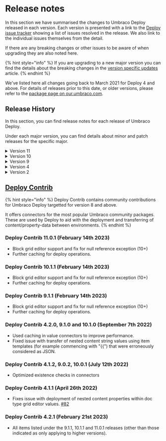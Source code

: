 # Release notes

In this section we have summarised the changes to Umbraco Deploy released in each version. Each version is presented with a link to the [Deploy issue tracker](https://github.com/umbraco/Umbraco.Deploy.Issues/issues) showing a list of issues resolved in the release. We also link to the individual issues themselves from the detail.

If there are any breaking changes or other issues to be aware of when upgrading they are also noted here.

{% hint style="info" %}
If you are upgrading to a new major version you can find the details about the breaking changes in the [version specific updates](upgrades/version-specific.md) article.
{% endhint %}

We've listed here all changes going back to March 2021 for Deploy 4 and above. For details of releases prior to this date, or older versions, please refer to the [package page on our.umbraco.com](https://our.umbraco.com/packages/developer-tools/umbraco-deploy/).

## Release History

In this section, you can find release notes for each release of Umbraco Deploy.

Under each major version, you can find details about minor and patch releases for the specific major.

<details>

<summary>Version 11</summary>

#### [11.1.1](https://github.com/umbraco/Umbraco.Deploy.Issues/issues?q=is%3Aissue+is%3Aclosed+label%3Arelease%2F11.1.1) (May 23rd 2023)

* Added configuration for batch package processing and omitting post operation notification handlers.
* Handled use of trailing slash in configured environment URLs.
* Added sort option for the "is up to date" column in the schema comparison [#165](https://github.com/umbraco/Umbraco.Deploy.Issues/issues/165).
* Ensured artifacts serialized to disk are no longer processed when the entity is configured to be transferred as content.
* Handled updates to serialized document types on deletion of data types.

#### [11.1.0](https://github.com/umbraco/Umbraco.Deploy.Issues/issues?q=is%3Aissue+is%3Aclosed+label%3Arelease%2F11.1.0) (April 11th 2023)

* Restricted languages available to editors when deploying variant content to those allowed via the user permissions for languages.
* Tidied up the Deploy dialogs for transfer, compare and restore to align with CMS conventions and remove redundant options.
* Added a database lock to the persistent transfer queue, removing any risk of concurrency issues when adding or removing items from the queue.
* Added support for new form properties introduced in the most recent minor release of Forms 11. [#161](https://github.com/umbraco/Umbraco.Deploy.Issues/issues/161)
* Retained sort order introduced in Umbraco 11 for domains when deploying between environments.

#### [11.0.2](https://github.com/umbraco/Umbraco.Deploy.Issues/issues?q=is%3Aissue+is%3Aclosed+label%3Arelease%2F11.0.2) (March 21st 2023)

* Fixed issue with transfer of form workflow's "sensitive data" property. [#159](https://github.com/umbraco/Umbraco.Deploy.Issues/issues/159)
* Fixed issue with datatype not found on cache rebuild [#157](https://github.com/umbraco/Umbraco.Deploy.Issues/issues/157)
* Resolved issue with progress bar initialization on partial restore dialog
* Handled file not found issue when calculating media file checksum using file metadata
* Avoided exception triggered by custom tree implementations that do not expose an alias [#160](https://github.com/umbraco/Umbraco.Deploy.Issues/issues/160)

#### [11.0.1](https://github.com/umbraco/Umbraco.Deploy.Issues/issues?q=is%3Aissue+is%3Aclosed+label%3Arelease%2F10.1.2) (February 14th 2023)

* Applied various updates to improve performance and reduce likelihood of timeouts when transferring or restoring items in bulk [#128](https://github.com/umbraco/Umbraco.Deploy.Issues/issues/128) [#152](https://github.com/umbraco/Umbraco.Deploy.Issues/issues/152) [#148](https://github.com/umbraco/Umbraco.Deploy.Issues/issues/148) [#110](https://github.com/umbraco/Umbraco.Deploy.Issues/issues/110) [#106](https://github.com/umbraco/Umbraco.Deploy.Issues/issues/106)
  * Added a task to set signatures via the backoffice settings dashboard, ensuring these are calculated and cached before a restore is commenced.
  * Provided a configuration option to allow for use of the media file metadata instead of file contents when calculating a checksum.
  * Made a new default behaviour which can be tweaked via configuration, of loading all relations into memory once we know we are processing a lot of artifact signatures, and doing look-ups for the relations for each entity from there.
  * Optimised the retrieval of relations ensuring excluded relation types aren't retrieved and then filtered in memory.
  * Updated the default configuration to exclude the document/media "dependency" relations that were introduced in an earlier minor version of Umbraco 10, and aren't required for including in deployment operations.
  * Added a configuration value to allow skipping of "path too long" exceptions with media files (so the media item will be created, but with no file attached).
  * Providing a custom message in the case of a hosting environment hard timeout with information and links to options for resolution.
* Fixed issue with the Forms add-on that wasn't transferring conditionals on pages or workflows, nor the "contains sensitive data" flag [#158](https://github.com/umbraco/Umbraco.Deploy.Issues/issues/158) [#154](https://github.com/umbraco/Umbraco.Deploy.Issues/issues/154)
* Fixed display of _IgnoreBrokenDependencies_ setting in the management dashboard (10+) [#151](https://github.com/umbraco/Umbraco.Deploy.Issues/issues/151)
* Ensured schema files are not generated for member groups when configured to not export them [#150](https://github.com/umbraco/Umbraco.Deploy.Issues/issues/150)
* Fixed display child nodes indicator for tree picker used for selecting items in the remote environment [#146](https://github.com/umbraco/Umbraco.Deploy.Issues/issues/146)
* Added additional logging to indicate which item and pass causes a processing failure if and when one occurs [#144](https://github.com/umbraco/Umbraco.Deploy.Issues/issues/144)
* Tidied up initialization markers [#102](https://github.com/umbraco/Umbraco.Deploy.Issues/issues/102)

</details>

<details>

<summary>Version 10</summary>

#### [10.2.1](https://github.com/umbraco/Umbraco.Deploy.Issues/issues?q=is%3Aissue+is%3Aclosed+label%3Arelease%2F10.2.1) (May 23rd 2023)

* Added configuration for batch package processing and omitting post operation notification handlers.
* Handled use of trailing slash in configured environment URLs.
* Added sort option for the "is up to date" column in the schema comparison [#165](https://github.com/umbraco/Umbraco.Deploy.Issues/issues/165).
* Ensured artifacts serialized to disk are no longer processed when the entity is configured to be transferred as content.
* Handled updates to serialized document types on deletion of data types.

#### [10.2.0](https://github.com/umbraco/Umbraco.Deploy.Issues/issues?q=is%3Aissue+is%3Aclosed+label%3Arelease%2F10.2.0) (April 11th 2023)

* Restricted languages available to editors when deploying variant content to those allowed via the user permissions for languages.
* Tidied up the Deploy dialogs for transfer, compare and restore to align with CMS conventions and remove redundant options.
* Added a database lock to the persistent transfer queue, removing any risk of concurrency issues when adding or removing items from the queue.
* Added support for new form properties introduced in the most recent minor release of Forms 11. [#161](https://github.com/umbraco/Umbraco.Deploy.Issues/issues/161)

#### [10.1.4](https://github.com/umbraco/Umbraco.Deploy.Issues/issues?q=is%3Aissue+is%3Aclosed+label%3Arelease%2F10.1.4) (March 21st 2023)

* Fixed issue with transfer of form workflow's "sensitive data" property. [#159](https://github.com/umbraco/Umbraco.Deploy.Issues/issues/159)
* Fixed issue with datatype not found on cache rebuild [#157](https://github.com/umbraco/Umbraco.Deploy.Issues/issues/157)
* Resolved issue with progress bar initialization on partial restore dialog
* Handled file not found issue when calculating media file checksum using file metadata
* Avoided exception triggered by custom tree implementations that do not expose an alias [#160](https://github.com/umbraco/Umbraco.Deploy.Issues/issues/160)

#### [10.1.2](https://github.com/umbraco/Umbraco.Deploy.Issues/issues?q=is%3Aissue+is%3Aclosed+label%3Arelease%2F10.1.2) (November 15th 2022)

* Added batch settings option providing resolution to large content or media transfers hitting Azure service limit [#128](https://github.com/umbraco/Umbraco.Deploy.Issues/issues/128)

#### [10.1.1](https://github.com/umbraco/Umbraco.Deploy.Issues/issues?q=is%3Aissue+is%3Aclosed+label%3Arelease%2F10.1.1) (October 18th 2022)

* Resolved issue with media restore when database items exist and files don't (backport fix to V4) [#123](https://github.com/umbraco/Umbraco.Deploy.Issues/issues/123)
* Fixed issue with use of HTTP timeout setting (V9+)

#### [10.1.0](https://github.com/umbraco/Umbraco.Deploy.Issues/issues?q=is%3Aissue+is%3Aclosed+label%3Arelease%2F10.1.0) (September 7th 2022)

* Introduced and used caching in deploy operations to improve performance.
* Increased default and added setting for disk operation timeouts [#135](https://github.com/umbraco/Umbraco.Deploy.Issues/issues/135)
* Single language content transfers [#132](https://github.com/umbraco/Umbraco.Deploy.Issues/issues/132)
* Scheduled content transfers.
* Corrected transfer of unpublished content status [#131](https://github.com/umbraco/Umbraco.Deploy.Issues/issues/131)
* Improved UX and descriptions in backoffice settings dashboard [#118](https://github.com/umbraco/Umbraco.Deploy.Issues/issues/118)
* Added ability to download Deploy artifacts (.uda files) as a zip archive from the management dashboard.
* Added sort options to the schema comparison view in the management dashboard [#115](https://github.com/umbraco/Umbraco.Deploy.Issues/issues/115)
* Indented the JSON representation of Data Type configuration details in the .uda files for ease of review [#85](https://github.com/umbraco/Umbraco.Deploy.Issues/issues/85)
* Fixed issue with transfer of Forms prevalue sources from text files that include captions.
* Ensured Document Type validation messages are transferred between environments [#137](https://github.com/umbraco/Umbraco.Deploy.Issues/issues/137)
* Fixed issue with scheduled publish date being time shifted on deployments when source and target servers are running in different timezones.
* Fixed issue with transfer for members of a given type (V10 only) [#139](https://github.com/umbraco/Umbraco.Deploy.Issues/issues/139)

#### [10.0.3](https://github.com/umbraco/Umbraco.Deploy.Issues/issues?q=is%3Aissue+is%3Aclosed+label%3Arelease%2F10.0.3) (August 16th 2022)

* Aligned Git URL displayed in backoffice with that in Cloud Portal (V4 only) [#136](https://github.com/umbraco/Umbraco.Deploy.Issues/issues/136)
* Fixed issue with deployment of root node value for Umbraco Forms's "save as Umbraco node" workflow [#133](https://github.com/umbraco/Umbraco.Deploy.Issues/issues/133)
* Fixed incorrect availability of workspace restore in production environment (V9 and V10 only)
* Added close button to "Transfer now" dialog
* Resolved registration of deployable types to support configuration for "backoffice edition".

#### [10.0.2](https://github.com/umbraco/Umbraco.Deploy.Issues/issues?q=is%3Aissue+is%3Aclosed+label%3Arelease%2F10.0.2) (July 12th 2022)

* Resolved issue with media restore when database items exist and files don't [#123](https://github.com/umbraco/Umbraco.Deploy.Issues/issues/123)
* Added details of failed deployment to deploy dashboard [#120](https://github.com/umbraco/Umbraco.Deploy.Issues/issues/120)
* Added copy button for deploy log in the backoffice [#121](https://github.com/umbraco/Umbraco.Deploy.Issues/issues/121)
* Fixed typo in UI [#113](https://github.com/umbraco/Umbraco.Deploy.Issues/issues/113)
* Ensured signature refresh on Data Type move into or out of folder [#125](https://github.com/umbraco/Umbraco.Deploy.Issues/issues/125)
* Fixed selection of workspace for compare dialog
* Optimized existence checks in connectors
* Restore missing partial restore option in content and media tree roots (V9+)
* Fixed extract trigger URL in PowerShell script distributed with Deploy On-Premise (V9+)
* Improved deserialization of exceptions for clearer reporting (V9+)

#### [10.0.1](https://github.com/umbraco/Umbraco.Deploy.Issues/issues?q=is%3Aissue+is%3Aclosed+label%3Arelease%2F10.0.1) (June 29th 2022)

* Fixed issue with deployment of content using variant properties [#126](https://github.com/umbraco/Umbraco.Deploy.Issues/issues/126)

#### [10.0.0](https://github.com/umbraco/Umbraco.Deploy.Issues/issues?q=is%3Aissue+is%3Aclosed+label%3Arelease%2F10.0.0) (June 16th 2022)

* Compatibility with .NET 6 and Umbraco 10

</details>

<details>

<summary>Version 9</summary>

#### [9.6.0](https://github.com/umbraco/Umbraco.Deploy.Issues/issues?q=is%3Aissue+is%3Aclosed+label%3Arelease%2F9.6.0) (April 11th 2023)

* Tidied up the Deploy dialogs for transfer, compare and restore to align with CMS conventions and remove redundant options.
* Added a database lock to the persistent transfer queue, removing any risk of concurrency issues when adding or removing items from the queue.

#### [9.5.4](https://github.com/umbraco/Umbraco.Deploy.Issues/issues?q=is%3Aissue+is%3Aclosed+label%3Arelease%2F9.5.4) (March 21st 2023)

* Fixed issue with transfer of form workflow's "sensitive data" property. [#159](https://github.com/umbraco/Umbraco.Deploy.Issues/issues/159)
* Fixed issue with datatype not found on cache rebuild [#157](https://github.com/umbraco/Umbraco.Deploy.Issues/issues/157)
* Resolved issue with progress bar initialization on partial restore dialog
* Handled file not found issue when calculating media file checksum using file metadata

#### [9.5.3](https://github.com/umbraco/Umbraco.Deploy.Issues/issues?q=is%3Aissue+is%3Aclosed+label%3Arelease%2F9.5.3) (February 14th 2023)

* Applied updates to improve performance and reduce likelihood of timeouts when transferring or restoring items in bulk [#128](https://github.com/umbraco/Umbraco.Deploy.Issues/issues/128) [#152](https://github.com/umbraco/Umbraco.Deploy.Issues/issues/152) [#148](https://github.com/umbraco/Umbraco.Deploy.Issues/issues/148) [#110](https://github.com/umbraco/Umbraco.Deploy.Issues/issues/110) [#106](https://github.com/umbraco/Umbraco.Deploy.Issues/issues/106)
  * Added a task to set signatures via the backoffice settings dashboard, ensuring these are calculated and cached before a restore is commenced.
  * Provided a configuration option to allow for use of the media file metadata instead of file contents when calculating a checksum.
  * Made a new default behaviour which can be tweaked via configuration, of loading all relations into memory once we know we are processing a lot of artifact signatures, and doing look-ups for the relations for each entity from there.
  * Optimised the retrieval of relations ensuring excluded relation types aren't retrieved and then filtered in memory.
  * Updated the default configuration to exclude the document/media "dependency" relations that were introduced in an earlier minor version of Umbraco 10, and aren't required for including in deployment operations.
  * Added a configuration value to allow skipping of "path too long" exceptions with media files (so the media item will be created, but with no file attached).
  * Providing a custom message in the case of a hosting environment hard timeout with information and links to options for resolution.
* Fixed issue with the Forms add-on that wasn't transferring conditionals on pages or workflows, nor the "contains sensitive data" flag [#158](https://github.com/umbraco/Umbraco.Deploy.Issues/issues/158) [#154](https://github.com/umbraco/Umbraco.Deploy.Issues/issues/154)
* Fixed display of _IgnoreBrokenDependencies_ setting in the management dashboard (10+) [#151](https://github.com/umbraco/Umbraco.Deploy.Issues/issues/151)
* Ensured schema files are not generated for member groups when configured to not export them [#150](https://github.com/umbraco/Umbraco.Deploy.Issues/issues/150)
* Fixed display child nodes indicator for tree picker used for selecting items in the remote environment [#146](https://github.com/umbraco/Umbraco.Deploy.Issues/issues/146)
* Added additional logging to indicate which item and pass causes a processing failure if and when one occurs [#144](https://github.com/umbraco/Umbraco.Deploy.Issues/issues/144)
* Tidied up initialization markers [#102](https://github.com/umbraco/Umbraco.Deploy.Issues/issues/102)

#### [9.5.2](https://github.com/umbraco/Umbraco.Deploy.Issues/issues?q=is%3Aissue+is%3Aclosed+label%3Arelease%2F9.5.2) (November 15th 2022)

* Added batch settings option providing resolution to large content or media transfers hitting Azure service limit [#128](https://github.com/umbraco/Umbraco.Deploy.Issues/issues/128)

#### [9.5.1](https://github.com/umbraco/Umbraco.Deploy.Issues/issues?q=is%3Aissue+is%3Aclosed+label%3Arelease%2F9.5.1) (October 18th 2022)

* Resolved issue with media restore when database items exist and files don't (backport fix to V4) [#123](https://github.com/umbraco/Umbraco.Deploy.Issues/issues/123)
* Fixed issue with use of HTTP timeout setting (V9+)

#### [9.5.0](https://github.com/umbraco/Umbraco.Deploy.Issues/issues?q=is%3Aissue+is%3Aclosed+label%3Arelease%2F9.5.0) (September 7th 2022)

* Introduced and used caching in deploy operations to improve performance.
* Increased default and added setting for disk operation timeouts [#135](https://github.com/umbraco/Umbraco.Deploy.Issues/issues/135)
* Single language content transfers [#132](https://github.com/umbraco/Umbraco.Deploy.Issues/issues/132)
* Scheduled content transfers.
* Corrected transfer of unpublished content status [#131](https://github.com/umbraco/Umbraco.Deploy.Issues/issues/131)
* Improved UX and descriptions in backoffice settings dashboard [#118](https://github.com/umbraco/Umbraco.Deploy.Issues/issues/118)
* Added ability to download Deploy artifacts (.uda files) as a zip archive from the management dashboard.
* Added sort options to the schema comparison view in the management dashboard [#115](https://github.com/umbraco/Umbraco.Deploy.Issues/issues/115)
* Indented the JSON representation of Data Type configuration details in the .uda files for ease of review [#85](https://github.com/umbraco/Umbraco.Deploy.Issues/issues/85)
* Fixed issue with transfer of Forms prevalue sources from text files that include captions.
* Ensured Document Type validation messages are transferred between environments [#137](https://github.com/umbraco/Umbraco.Deploy.Issues/issues/137)
* Fixed issue with scheduled publish date being time shifted on deployments when source and target servers are running in different timezones.
* Fixed issue with transfer for members of a given type (V10 only) [#139](https://github.com/umbraco/Umbraco.Deploy.Issues/issues/139)

#### [9.4.2](https://github.com/umbraco/Umbraco.Deploy.Issues/issues?q=is%3Aissue+is%3Aclosed+label%3Arelease%2F9.4.2) (August 16th 2022)

* Aligned Git URL displayed in backoffice with that in Cloud Portal (V4 only) [#136](https://github.com/umbraco/Umbraco.Deploy.Issues/issues/136)
* Fixed issue with deployment of root node value for Umbraco Forms's "save as Umbraco node" workflow [#133](https://github.com/umbraco/Umbraco.Deploy.Issues/issues/133)
* Fixed incorrect availability of workspace restore in production environment (V9 and V10 only)
* Added close button to "Transfer now" dialog
* Resolved registration of deployable types to support configuration for "backoffice edition".

#### [9.4.1](https://github.com/umbraco/Umbraco.Deploy.Issues/issues?q=is%3Aissue+is%3Aclosed+label%3Arelease%2F9.4.1) (July 12th 2022)

* Resolved issue with media restore when database items exist and files don't [#123](https://github.com/umbraco/Umbraco.Deploy.Issues/issues/123)
* Added details of failed deployment to deploy dashboard [#120](https://github.com/umbraco/Umbraco.Deploy.Issues/issues/120)
* Added copy button for deploy log in the backoffice [#121](https://github.com/umbraco/Umbraco.Deploy.Issues/issues/121)
* Fixed typo in UI [#113](https://github.com/umbraco/Umbraco.Deploy.Issues/issues/113)
* Ensured signature refresh on Data Type move into or out of folder [#125](https://github.com/umbraco/Umbraco.Deploy.Issues/issues/125)
* Fixed selection of workspace for compare dialog
* Optimized existence checks in connectors
* Restore missing partial restore option in content and media tree roots (V9+)
* Fixed extract trigger URL in PowerShell script distributed with Deploy On-Premise (V9+)
* Improved deserialization of exceptions for clearer reporting (V9+)

#### [9.4.0](https://github.com/umbraco/Umbraco.Deploy.Issues/issues?q=is%3Aissue+is%3Aclosed+label%3Arelease%2F9.4.0) (April 12th 2022)

* Enhancements to content comparison dialog [#101](https://github.com/umbraco/Umbraco.Deploy.Issues/issues/101)
* Partial restore for Forms and third-party plugins [#100](https://github.com/umbraco/Umbraco.Deploy.Issues/issues/100)
* Display of configuration information and schema comparison on the deploy "settings" dashboard.
* Deployment of culture & hostname details [#107](https://github.com/umbraco/Umbraco.Deploy.Issues/issues/107)
* Optional, automated clear of memory cache
* Resolved issue with empty value deployment of content based on the tags property editor [#104](https://github.com/umbraco/Umbraco.Deploy.Issues/issues/104)
* Resolved issue with redirect functionality when records are deployed between environments (part of CMS [#10066](https://github.com/umbraco/Umbraco-CMS/issues/10066))
* Surfaced information about configuration for the ignore of broken dependencies in the dialog that presents the error information
* Fixed a CSS rendering issue for the deploy content dashboard's workspace display, when more than four environments are available.
* Fixed issue with deployment of empty tags data [#104](https://github.com/umbraco/Umbraco.Deploy.Issues/issues/104)
* Retained compact JSON formatting when transferring grid values

#### [9.3.1](https://github.com/umbraco/Umbraco.Deploy.Issues/issues?q=is%3Aissue+is%3Aclosed+label%3Arelease%2F9.3.1) (March 22nd 2022)\*\*

* Adds support for deploying new relation type property introduced in CMS 9.4
* Fixes layout issue on workspaces dashboard when more than 4 environments are configured.

#### [9.3.0](https://github.com/umbraco/Umbraco.Deploy.Issues/issues?q=is%3Aissue+is%3Aclosed+label%3Arelease%2F9.3.0) (February 15th 2022)

* Content comparison dialog [#65](https://github.com/umbraco/Umbraco.Deploy.Issues/issues/65)
* Backoffice deployment of members and member groups.
* Fixed bug with deployments of templates involving alias renames

#### [9.2.3](https://github.com/umbraco/Umbraco.Deploy.Issues/issues?q=is%3Aissue+is%3Aclosed+label%3Arelease%2F9.2.3) (February 15th 2022)

* Fixed content transfer issue when public access login and error pages are created below the protected page [#99](https://github.com/umbraco/Umbraco.Deploy.Issues/issues/99)
* Fixed issue with clashing permission letter for "queue for transfer" menu option (V4 only) [#95](https://github.com/umbraco/Umbraco.Deploy.Issues/issues/95)

#### [9.2.2](https://github.com/umbraco/Umbraco.Deploy.Issues/issues?q=is%3Aissue+is%3Aclosed+label%3Arelease%2F9.2.2) (January 25th 2022)

* Fixed ambiguous match exception when deploying forms (V4 only) [#97](https://github.com/umbraco/Umbraco.Deploy.Issues/issues/97)
* Fixed issue with "live edit" component and scheduled publishing (V9 only) [#98](https://github.com/umbraco/Umbraco.Deploy.Issues/issues/98)
* Amends to timing of file operation initialization to ensure third party components complete setup (V9 only).
* Added .NET 6 version of environment variable syntax for Umbraco Cloud configuration settings.

#### [9.2.1](https://github.com/umbraco/Umbraco.Deploy.Issues/issues?q=is%3Aissue+is%3Aclosed+label%3Arelease%2F9.2.1) (January 11th 2022)

* Fixed issue with clashing permission letter for "queue for transfer" menu option [#95](https://github.com/umbraco/Umbraco.Deploy.Issues/issues/95)
* Fixed link to open project in Cloud portal [#94](https://github.com/umbraco/Umbraco.Deploy.Issues/issues/94)

#### [9.2.0](https://github.com/umbraco/Umbraco.Deploy.Issues/issues?q=is%3Aissue+is%3Aclosed+label%3Arelease%2F9.2.0) (December 7th 2021)

* Fixed issue relating to deployment of image alt text within the rich text editor. [#87](https://github.com/umbraco/Umbraco.Deploy.Issues/issues/87)
* Added support for deployment of history clean-up settings on Document Types.
* Fixes display of git clone URL in the backoffice dashboard. [#88](https://github.com/umbraco/Umbraco.Deploy.Issues/issues/88)
* Updates connection string initialization to earlier in the pipeline to ensure it's available for external component configuration.
* Fixed casing of Deploy folder in App\Plugins referenced from the custom "no nodes" page.

#### [9.0.1](https://github.com/umbraco/Umbraco.Deploy.Issues/issues?q=is%3Aissue+is%3Aclosed+label%3Arelease%2F9.0.1) (October 12th 2021)

* Removed import Document Type option [#73](https://github.com/umbraco/Umbraco.Deploy.Issues/issues/73)
* Resolved globalization discrepancy leading to schema mismatch reports [#72](https://github.com/umbraco/Umbraco.Deploy.Issues/issues/72)
* Set appropriate environment defaults for package migration schema and content installation [#74](https://github.com/umbraco/Umbraco.Deploy.Issues/issues/74) [#75](https://github.com/umbraco/Umbraco.Deploy.Issues/issues/75)

#### 9.0.0 (September 27th 2021)

* V9 release on .NET 5 compatible with CMS V9.

</details>

<details>

<summary>Version 4</summary>

#### [4.8.1](https://github.com/umbraco/Umbraco.Deploy.Issues/issues?q=is%3Aissue+is%3Aclosed+label%3Arelease%2F4.8.1) (May 23rd 2023)

* Added configuration for batch package processing and omitting post operation notification handlers.
* Handled use of trailing slash in configured environment URLs.
* Added sort option for the "is up to date" column in the schema comparison [#165](https://github.com/umbraco/Umbraco.Deploy.Issues/issues/165).
* Ensured artifacts serialized to disk are no longer processed when the entity is configured to be transferred as content.
* Handled updates to serialized document types on deletion of data types.

#### [4.8.0](https://github.com/umbraco/Umbraco.Deploy.Issues/issues?q=is%3Aissue+is%3Aclosed+label%3Arelease%2F4.8.0) (April 11th 2023)

* Tidied up the Deploy dialogs for transfer, compare and restore to align with CMS conventions and remove redundant options.
* Added a database lock to the persistent transfer queue, removing any risk of concurrency issues when adding or removing items from the queue.

#### [4.7.4](https://github.com/umbraco/Umbraco.Deploy.Issues/issues?q=is%3Aissue+is%3Aclosed+label%3Arelease%2F4.7.4) (March 21st 2023)

* Fixed issue with datatype not found on cache rebuild [#157](https://github.com/umbraco/Umbraco.Deploy.Issues/issues/157)

#### [4.7.3](https://github.com/umbraco/Umbraco.Deploy.Issues/issues?q=is%3Aissue+is%3Aclosed+label%3Arelease%2F4.7.3) (February 21st 2023)

* All items listed under the 9.5.3, 10.1.3 and 11.0.1 releases (other than those indicated as only applying to higher versions).

#### [4.7.2](https://github.com/umbraco/Umbraco.Deploy.Issues/issues?q=is%3Aissue+is%3Aclosed+label%3Arelease%2F4.7.2) (November 15th 2022)

* Added batch settings option providing resolution to large content or media transfers hitting Azure service limit [#128](https://github.com/umbraco/Umbraco.Deploy.Issues/issues/128)

#### [4.7.1](https://github.com/umbraco/Umbraco.Deploy.Issues/issues?q=is%3Aissue+is%3Aclosed+label%3Arelease%2F4.7.1) (October 18th 2022)

* Resolved issue with media restore when database items exist and files don't (backport fix to V4) [#123](https://github.com/umbraco/Umbraco.Deploy.Issues/issues/123)
* Fixed issue with use of HTTP timeout setting (V9+)

#### [4.7.0](https://github.com/umbraco/Umbraco.Deploy.Issues/issues?q=is%3Aissue+is%3Aclosed+label%3Arelease%2F4.7.0) (September 22nd 2022)

* Fixed issue with scheduled publish date being time shifted on deployments when source and target servers are running in different timezones.
* Fixed issue with transfer for members of a given type (V10 only) [#139](https://github.com/umbraco/Umbraco.Deploy.Issues/issues/139)
* Introduced and used caching in deploy operations to improve performance.
* Increased default and added setting for disk operation timeouts [#135](https://github.com/umbraco/Umbraco.Deploy.Issues/issues/135)
* Single language content transfers [#132](https://github.com/umbraco/Umbraco.Deploy.Issues/issues/132)
* Scheduled content transfers.
* Corrected transfer of unpublished content status [#131](https://github.com/umbraco/Umbraco.Deploy.Issues/issues/131)
* Improved UX and descriptions in backoffice settings dashboard [#118](https://github.com/umbraco/Umbraco.Deploy.Issues/issues/118)
* Added ability to download Deploy artifacts (.uda files) as a zip archive from the management dashboard.
* Added sort options to the schema comparison view in the management dashboard [#115](https://github.com/umbraco/Umbraco.Deploy.Issues/issues/115)
* Indented the JSON representation of Data Type configuration details in the .uda files for ease of review [#85](https://github.com/umbraco/Umbraco.Deploy.Issues/issues/85)
* Fixed issue with transfer of Forms prevalue sources from text files that include captions.
* Ensured Document Type validation messages are transferred between environments [#137](https://github.com/umbraco/Umbraco.Deploy.Issues/issues/137)

#### [4.6.2](https://github.com/umbraco/Umbraco.Deploy.Issues/issues?q=is%3Aissue+is%3Aclosed+label%3Arelease%2F4.6.2) (August 16th 2022)

* Aligned Git URL displayed in backoffice with that in Cloud Portal (V4 only) [#136](https://github.com/umbraco/Umbraco.Deploy.Issues/issues/136)
* Fixed issue with deployment of root node value for Umbraco Forms's "save as Umbraco node" workflow [#133](https://github.com/umbraco/Umbraco.Deploy.Issues/issues/133)
* Fixed incorrect availability of workspace restore in production environment (V9 and V10 only)
* Added close button to "Transfer now" dialog
* Resolved registration of deployable types to support configuration for "backoffice edition".

#### [4.6.1](https://github.com/umbraco/Umbraco.Deploy.Issues/issues?q=is%3Aissue+is%3Aclosed+label%3Arelease%2F4.6.1) (July 12th 2022)

* Resolved issue with media restore when database items exist and files don't [#123](https://github.com/umbraco/Umbraco.Deploy.Issues/issues/123)
* Added details of failed deployment to deploy dashboard [#120](https://github.com/umbraco/Umbraco.Deploy.Issues/issues/120)
* Added copy button for deploy log in the backoffice [#121](https://github.com/umbraco/Umbraco.Deploy.Issues/issues/121)
* Fixed typo in UI [#113](https://github.com/umbraco/Umbraco.Deploy.Issues/issues/113)
* Ensured signature refresh on Data Type move into or out of folder [#125](https://github.com/umbraco/Umbraco.Deploy.Issues/issues/125)
* Fixed selection of workspace for compare dialog
* Optimized existence checks in connectors
* Restore missing partial restore option in content and media tree roots (V9+)
* Fixed extract trigger URL in PowerShell script distributed with Deploy On-Premise (V9+)
* Improved deserialization of exceptions for clearer reporting (V9+)

#### [4.6.0](https://github.com/umbraco/Umbraco.Deploy.Issues/issues?q=is%3Aissue+is%3Aclosed+label%3Arelease%2F4.6.0) (April 26th 2022)

* Retained compact JSON formatting when transferring grid values
* Enhancements to content comparison dialog [#101](https://github.com/umbraco/Umbraco.Deploy.Issues/issues/101)
* Partial restore for Forms and third-party plugins [#100](https://github.com/umbraco/Umbraco.Deploy.Issues/issues/100)
* Display of configuration information and schema comparison on the deploy "settings" dashboard.
* Deployment of culture & hostname details [#107](https://github.com/umbraco/Umbraco.Deploy.Issues/issues/107)
* Optional, automated clear of memory cache
* Resolved issue with empty value deployment of content based on the tags property editor [#104](https://github.com/umbraco/Umbraco.Deploy.Issues/issues/104)
* Resolved issue with redirect functionality when records are deployed between environments (part of CMS [#10066](https://github.com/umbraco/Umbraco-CMS/issues/10066))
* Surfaced information about configuration for the ignore of broken dependencies in the dialog that presents the error information
* Fixed a CSS rendering issue for the deploy content dashboard's workspace display, when more than four environments are available.
* Fixed issue with deployment of empty tags data [#104](https://github.com/umbraco/Umbraco.Deploy.Issues/issues/104)

#### [4.5.0](https://github.com/umbraco/Umbraco.Deploy.Issues/issues?q=is%3Aissue+is%3Aclosed+label%3Arelease%2F4.5.0) (February 15th 2022)

* Content comparison dialog [#65](https://github.com/umbraco/Umbraco.Deploy.Issues/issues/65)
* Backoffice deployment of members and member groups.
* Added support for deployment of history clean-up settings on Document Types (V4 only)
* Fixed bug with deployments of templates involving alias renames

#### [4.4.4](https://github.com/umbraco/Umbraco.Deploy.Issues/issues?q=is%3Aissue+is%3Aclosed+label%3Arelease%2F4.4.4) (February 15th 2022)

* Fixed content transfer issue when public access login and error pages are created below the protected page [#99](https://github.com/umbraco/Umbraco.Deploy.Issues/issues/99)
* Fixed issue with clashing permission letter for "queue for transfer" menu option (V4 only) [#95](https://github.com/umbraco/Umbraco.Deploy.Issues/issues/95)

#### [4.4.3](https://github.com/umbraco/Umbraco.Deploy.Issues/issues?q=is%3Aissue+is%3Aclosed+label%3Arelease%2F4.4.3) (January 25th 2022)

* Fixed ambiguous match exception when deploying forms (V4 only) [#97](https://github.com/umbraco/Umbraco.Deploy.Issues/issues/97)
* Fixed issue with "live edit" component and scheduled publishing (V9 only) [#98](https://github.com/umbraco/Umbraco.Deploy.Issues/issues/98)
* Amends to timing of file operation initialization to ensure third party components complete setup (V9 only).
* Added .NET 6 version of environment variable syntax for Umbraco Cloud configuration settings.

#### [4.4.2](https://github.com/umbraco/Umbraco.Deploy.Issues/issues?q=is%3Aissue+is%3Aclosed+label%3Arelease%2F4.4.2) (December 21st 2021)

* Fixed issue with extractions triggered from uda files generated from older versions without property group aliases. [#92](https://github.com/umbraco/Umbraco.Deploy.Issues/issues/92)
* Fixed timing issue for initiation of reading of file system triggers impacting third party Deploy integrations. [#91](https://github.com/umbraco/Umbraco.Deploy.Issues/issues/91)

#### [4.4.1](https://github.com/umbraco/Umbraco.Deploy.Issues/issues?q=is%3Aissue+is%3Aclosed+label%3Arelease%2F4.4.1) (December 7th 2021)

* Fixed issue relating to deployment of image alt text within the rich text editor. [#87](https://github.com/umbraco/Umbraco.Deploy.Issues/issues/87)

#### [4.4.0](https://github.com/umbraco/Umbraco.Deploy.Issues/issues?q=is%3Aissue+is%3Aclosed+label%3Arelease%2F4.4.0) (November 2nd 2021)

* Separate operations for "tree" and "workspace" restore  [#66](https://github.com/umbraco/Umbraco.Deploy.Issues/issues/66)
* Finer configuration options for ignoring broken dependencies [#81](https://github.com/umbraco/Umbraco.Deploy.Issues/issues/81)
* Removed the redundant and misleading deploy operations available on the form "entries" menu item. [#83](https://github.com/umbraco/Umbraco.Deploy.Issues/issues/83)
* Fixed issue with operations involving Form prevalue sources using XPath. [#69​](https://github.com/umbraco/Umbraco.Deploy.Issues/issues/69)
* Fixed issue with restore options when Forms 8.8 is used with form definitions stored on disk. [#76](https://github.com/umbraco/Umbraco.Deploy.Issues/issues/76)
* Improved reliability of extractions triggered from Umbraco Cloud git deployment operations by introducing a new marker file used only on start-up.
* Improved reliability of extractions on new Cloud infrastructure by wrapping and throttling the file system watcher events.
* Fixed issues with styling and scripts on the custom “no content” page displayed when Deploy is used.
* Fixed issue with language deployment when fallbacks are configured.
* Improved the error reporting when authorization fails between environments (V9 only). [#77](https://github.com/umbraco/Umbraco.Deploy.Issues/issues/77)
* Fixed issue with restore of empty tab alias  [#84](https://github.com/umbraco/Umbraco.Deploy.Issues/issues/84)

#### [4.3.0](https://github.com/umbraco/Umbraco.Deploy.Issues/issues?q=is%3Aissue+is%3Aclosed+label%3Arelease%2F4.3.0) (October 7th 2021)

* Added support for deployment of CMS tabs and groups
* Fixed issue with JSON detection causing issues using square brackets in grid content [#70](https://github.com/umbraco/Umbraco.Deploy.Issues/issues/70)

#### [4.2.0](https://github.com/umbraco/Umbraco.Deploy.Issues/issues?q=is%3Aissue+is%3Aclosed+label%3Arelease%2F4.2.0+) (August 19th 2021)

* Added support for deployment of form folders [#75 (Forms)](https://github.com/umbraco/Umbraco.Forms.Issues/issues/75)
* Added support for backoffice transfer of data from custom packages or solutions&#x20;
* Provided option for deploying dictionary items "as content" [#17](https://github.com/umbraco/Umbraco.Deploy.Issues/issues/17) [#56](https://github.com/umbraco/Umbraco.Deploy.Issues/issues/56)
* List multiple dependency errors when deploying or restoring [#5](https://github.com/umbraco/Umbraco.Deploy.Issues/issues/5)
* Add additional detail about deployment errors into logs [#40](https://github.com/umbraco/Umbraco.Deploy.Issues/issues/40)
* Alter structure of .uda files to put name and alias at the top [#50](https://github.com/umbraco/Umbraco.Deploy.Issues/issues/50)
* Fixed issue with removal of used macro parameter when restoring [#53](https://github.com/umbraco/Umbraco.Deploy.Issues/issues/53)
* Add deep-link to deploy dashboard from transfer queue, so will be shown on click from "open transfer queue" (if CMS version supports deep dashboard links) [#57](https://github.com/umbraco/Umbraco.Deploy.Issues/issues/57)
* Added value connector for new media picker [#58](https://github.com/umbraco/Umbraco.Deploy.Issues/issues/58)
* Added refresh button to queue [#61](https://github.com/umbraco/Umbraco.Deploy.Issues/issues/61)
* Fixed issue with changing casing of template aliases [#63](https://github.com/umbraco/Umbraco.Deploy.Issues/issues/63)
* Added clear signature operation for minor updates of Deploy or CMS
* Fixed issue with forms deployment where workflows are deleted via code.
* Fixed issue with deploying Form prevalues with Forms versions < 8.5 [#23](https://github.com/umbraco/Umbraco.Deploy.Issues/issues/23)

#### 4.1.4 (September 7th 2021)

* Resolution of issue with failed extractions on vNext infrastructure.

#### 4.1.3 (August 3rd 2021)

* Resolution of issue with failed extractions on vNext infrastructure.

#### [4.1.1](https://github.com/umbraco/Umbraco.Deploy.Issues/issues?q=is%3Aissue+is%3Aclosed+label%3Arelease%2F4.1.1+) (April 27th 2021)

* Added serialization converter for control of number of decimal places - #465 (internal)
* Resolved issue with deployment of content schedule - #445 (internal) and [#31](https://github.com/umbraco/Umbraco.Deploy.Issues/issues/31)
* Resolved issue with unnecessary empty records being created in destination database - #444 (internal)
* Resolved issue with transfer of content templates when variants are enabled - #385 (internal)
* Resolved issues with content restore progress not updating when custom dashboards are installed - [#39](https://github.com/umbraco/Umbraco.Deploy.Issues/issues/39) and [#47](https://github.com/umbraco/Umbraco.Deploy.Issues/issues/47)
* Resolved issue with deployment of changes to default language - [#32](https://github.com/umbraco/Umbraco.Deploy.Issues/issues/32)
* Resolved issue with deployment of empty values not replacing previously entered content - [#1](https://github.com/umbraco/Umbraco.Deploy.Issues/issues/1)
* Removed "transfer now" button from users that don't have permission to "queue for transfer" - [#25](https://github.com/umbraco/Umbraco.Deploy.Issues/issues/25)
* Added deployment of member only property type properties (e.g. "view on profile") - [#21](https://github.com/umbraco/Umbraco.Deploy.Issues/issues/21)
* Cleared pre-values cache on form deployments - [#43](https://github.com/umbraco/Umbraco.Deploy.Issues/issues/43)
* Ensured datatype move action triggered serialization and allows deployment to target environment - [#10](https://github.com/umbraco/Umbraco.Deploy.Issues/issues/10)
* Resolve UI issue where dialog closes if not accurate on selecting node from target environment for restore - [#4](https://github.com/umbraco/Umbraco.Deploy.Issues/issues/4)

#### 4.1.0 (March 25th 2021)

* Management dashboard for triggering and viewing status of deployment operations
* Release of Deploy On-Premises

#### 4.0.1 (March 23rd 2021)

* Enabling Deploy 4 to work in new Cloud infrastructure

</details>

<details>

<summary>Version 2</summary>

#### [2.1.6](https://github.com/umbraco/Umbraco.Deploy.Issues/issues?q=is%3Aissue+is%3Aclosed+label%3Arelease%2F4.4.2) (January 11th 2022)

* Improved reliability of extractions triggered from Umbraco Cloud git deployment operations by introducing a new marker file used only on start-up (back-port from 4.4.0).

#### [2.1.5](https://github.com/umbraco/Umbraco.Deploy.Issues/issues?q=is%3Aissue+is%3Aclosed+label%3Arelease%2F2.1.5) (December 7th 2021)

* Fixed issue relating to deployment of Data Types with prevalues on Umbraco 7. [#20](https://github.com/umbraco/Umbraco.Cloud.Issues/issues/20) [#45](https://github.com/umbraco/Umbraco.Deploy.Issues/issues/45) [#89](https://github.com/umbraco/Umbraco.Deploy.Issues/issues/89)

#### 2.1.4

* Resolution of issue with failed extractions on vNext infrastructure.

#### 2.0.18 + 2.1.3 (July 6th 2021)

* Updating Cloud vNext related configuration

</details>

## [Deploy Contrib](https://github.com/umbraco/Umbraco.Deploy.Contrib)

{% hint style="info" %}
Deploy Contrib contains community contributions for Umbraco Deploy targetted for version 8 and above.

It offers connectors for the most popular Umbraco community packages. These are used by Deploy to aid with the deployment and transferring of content/property-data between environments.
{% endhint %}

### Deploy Contrib 11.0.1 (February 14th 2023)

* Block grid editor support and fix for null reference exception (10+)
* Further caching for deploy operations.

### Deploy Contrib 10.1.1 (February 14th 2023)

* Block grid editor support and fix for null reference exception (10+)
* Further caching for deploy operations.

### Deploy Contrib 9.1.1 (February 14th 2023)

* Block grid editor support and fix for null reference exception (10+)
* Further caching for deploy operations.

### Deploy Contrib 4.2.0, 9.1.0 and 10.1.0 (September 7th 2022)

* Used caching in value connectors to improve performance.
* Fixed issue with transfer of nested content string values using item templates (for example commencing with "\{{") that were erroneously considered as JSON.

### Deploy Contrib 4.1.2, 9.0.2, 10.0.1 (July 12th 2022)

* Optimized existence checks in connectors

### Deploy Contrib 4.1.1 (April 26th 2022)

* Fixes issue with deployment of nested content properties within doc type grid editor values. [#82](https://github.com/umbraco/Umbraco.Deploy.Issues/issues/82)

### Deploy Contrib 4.2.1 (February 21st 2023)

* All items listed under the 9.1.1, 10.1.1 and 11.0.1 releases (other than those indicated as only applying to higher versions).
